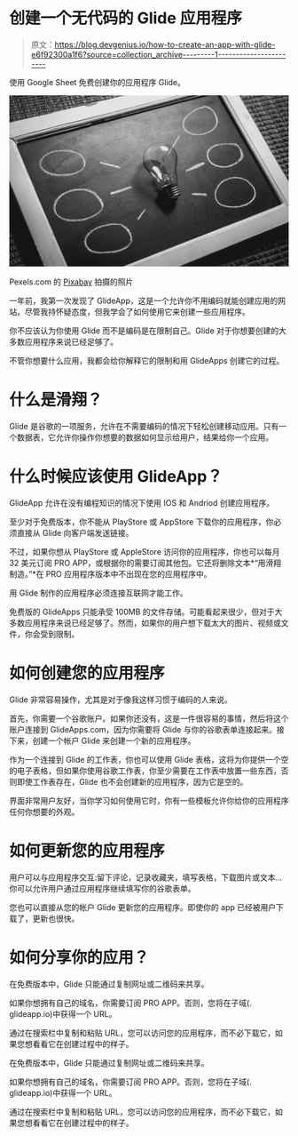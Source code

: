 # 创建一个无代码的 Glide 应用程序

> 原文：<https://blog.devgenius.io/how-to-create-an-app-with-glide-e6f92300a1f6?source=collection_archive---------1----------------------->

使用 Google Sheet 免费创建你的应用程序 Glide。

![](img/f7a641277c2fcd33fb1271ffec418f52.png)

Pexels.com 的 [Pixabay](https://www.pexels.com/fr-fr/photo/ampoule-claire-sur-surface-noire-356043/) 拍摄的照片

一年前，我第一次发现了 GlideApp，这是一个允许你不用编码就能创建应用的网站。尽管我持怀疑态度，但我学会了如何使用它来创建一些应用程序。

你不应该认为你使用 Glide 而不是编码是在限制自己。Glide 对于你想要创建的大多数应用程序来说已经足够了。

不管你想要什么应用，我都会给你解释它的限制和用 GlideApps 创建它的过程。

# 什么是滑翔？

Glide 是谷歌的一项服务，允许在不需要编码的情况下轻松创建移动应用。只有一个数据表，它允许你操作你想要的数据如何显示给用户，结果给你一个应用。

# 什么时候应该使用 GlideApp？

GlideApp 允许在没有编程知识的情况下使用 IOS 和 Andriod 创建应用程序。

至少对于免费版本，你不能从 PlayStore 或 AppStore 下载你的应用程序，你必须直接从 Glide 向客户端发送链接。

不过，如果你想从 PlayStore 或 AppleStore 访问你的应用程序，你也可以每月 32 美元订阅 PRO APP，或根据你的需要订阅其他包。它还将删除文本*“用滑翔制造。”*在 PRO 应用程序版本中不出现在您的应用程序中。

用 Glide 制作的应用程序必须连接互联网才能工作。

免费版的 GlideApps 只能承受 100MB 的文件存储。可能看起来很少，但对于大多数应用程序来说已经足够了。然而，如果你的用户想下载太大的图片、视频或文件，你会受到限制。

# 如何创建您的应用程序

Glide 非常容易操作，尤其是对于像我这样习惯于编码的人来说。

首先，你需要一个谷歌账户。如果你还没有，这是一件很容易的事情，然后将这个账户连接到 GlideApps.com，因为你需要将 Glide 与你的谷歌表单连接起来。接下来，创建一个帐户 Glide 来创建一个新的应用程序。

作为一个连接到 Glide 的工作表，你也可以使用 Glide 表格，这将为你提供一个空的电子表格，但如果你使用谷歌工作表，你至少需要在工作表中放置一些东西，否则即使工作表存在，Glide 也不会创建新的应用程序，因为它是空的。

界面非常用户友好，当你学习如何使用它时，你有一些模板允许你给你的应用程序任何你想要的外观。

# 如何更新您的应用程序

用户可以与应用程序交互:留下评论，记录收藏夹，填写表格，下载图片或文本…你可以允许用户通过应用程序继续填写你的谷歌表单。

您也可以直接从您的帐户 Glide 更新您的应用程序。即使你的 app 已经被用户下载了，更新也很快。

# 如何分享你的应用？

在免费版本中，Glide 只能通过复制网址或二维码来共享。

如果你想拥有自己的域名，你需要订阅 PRO APP。否则，您将在子域(. glideapp.io)中获得一个 URL。

通过在搜索栏中复制和粘贴 URL，您可以访问您的应用程序，而不必下载它，如果您想看看它在创建过程中的样子。

在免费版本中，Glide 只能通过复制网址或二维码来共享。

如果你想拥有自己的域名，你需要订阅 PRO APP。否则，您将在子域(. glideapp.io)中获得一个 URL。

通过在搜索栏中复制和粘贴 URL，您可以访问您的应用程序，而不必下载它，如果您想看看它在创建过程中的样子。